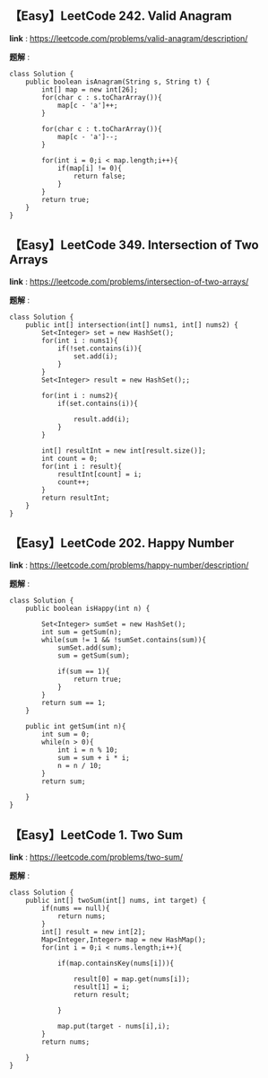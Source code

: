 ## 【Easy】LeetCode 242. Valid Anagram
**link** : https://leetcode.com/problems/valid-anagram/description/

**题解** : 

```
class Solution {
    public boolean isAnagram(String s, String t) {
        int[] map = new int[26];
        for(char c : s.toCharArray()){
            map[c - 'a']++;
        }

        for(char c : t.toCharArray()){
            map[c - 'a']--;
        }

        for(int i = 0;i < map.length;i++){
            if(map[i] != 0){
                return false;
            } 
        }
        return true;
    }
}
```

## 【Easy】LeetCode 349. Intersection of Two Arrays
**link** : https://leetcode.com/problems/intersection-of-two-arrays/

**题解** : 

```
class Solution {
    public int[] intersection(int[] nums1, int[] nums2) {
        Set<Integer> set = new HashSet();
        for(int i : nums1){
            if(!set.contains(i)){
                set.add(i);
            }
        }
        Set<Integer> result = new HashSet();;
    
        for(int i : nums2){
            if(set.contains(i)){
            
                result.add(i);
            }
        }

        int[] resultInt = new int[result.size()];
        int count = 0;
        for(int i : result){
            resultInt[count] = i;
            count++;
        } 
        return resultInt;
    }
}
```


## 【Easy】LeetCode 202. Happy Number

**link** : https://leetcode.com/problems/happy-number/description/

**题解** : 

```
class Solution {
    public boolean isHappy(int n) {
        
        Set<Integer> sumSet = new HashSet();
        int sum = getSum(n);
        while(sum != 1 && !sumSet.contains(sum)){
            sumSet.add(sum);
            sum = getSum(sum);
            
            if(sum == 1){
                return true;
            }
        }
        return sum == 1;
    }

    public int getSum(int n){
        int sum = 0;
        while(n > 0){
            int i = n % 10;
            sum = sum + i * i;
            n = n / 10;
        }
        return sum;

    }
}
```
## 【Easy】LeetCode 1. Two Sum

**link** : https://leetcode.com/problems/two-sum/

**题解** : 

```
class Solution {
    public int[] twoSum(int[] nums, int target) {
        if(nums == null){
            return nums;
        }
        int[] result = new int[2];
        Map<Integer,Integer> map = new HashMap();
        for(int i = 0;i < nums.length;i++){
            
            if(map.containsKey(nums[i])){
                
                result[0] = map.get(nums[i]);
                result[1] = i;
                return result;
                
            }
            
            map.put(target - nums[i],i);
        }
        return nums;
        
    }
}
```
